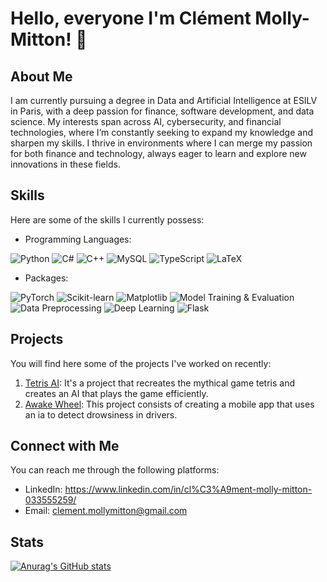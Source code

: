 # Hello, everyone I'm Clément Molly-Mitton! 👋

## About Me

I am currently pursuing a degree in Data and Artificial Intelligence at ESILV in Paris, with a deep passion for finance, software development, and data science. My interests span across AI, cybersecurity, and financial technologies, where I’m constantly seeking to expand my knowledge and sharpen my skills. I thrive in environments where I can merge my passion for both finance and technology, always eager to learn and explore new innovations in these fields.

## Skills

Here are some of the skills I currently possess:

- Programming Languages:

![Python](https://img.shields.io/badge/-Python-black?logo=python&logoColor=white)
![C#](https://img.shields.io/badge/-C%23-green?logo=c-sharp&logoColor=white)
![C++](https://img.shields.io/badge/-C++-orange?logo=cplusplus&logoColor=white)
![MySQL](https://img.shields.io/badge/-MySQL-4479A1?logo=mysql&logoColor=white)
![TypeScript](https://img.shields.io/badge/typescript-blue?logo=typescript&logoColor=white)
![LaTeX](https://img.shields.io/badge/latex-%23008080?logo=latex&logoColor=white)

- Packages:

![PyTorch](https://img.shields.io/badge/-PyTorch-EE4C2C?logo=pytorch&logoColor=white)
![Scikit-learn](https://img.shields.io/badge/-Scikit--learn-F7931A?logo=scikit-learn&logoColor=white)
![Matplotlib](https://img.shields.io/badge/Matplotlib-%23ffffff?logo=Matplotlib&logoColor=black)
![Model Training & Evaluation](https://img.shields.io/badge/-Model%20Training%20%26%20Evaluation-FFC107?logo=tensorflow&logoColor=white)
![Data Preprocessing](https://img.shields.io/badge/-Data%20Preprocessing-007396?logo=pandas&logoColor=white)
![Deep Learning](https://img.shields.io/badge/-Deep%20Learning-00ADD8?logo=keras&logoColor=white)
![Flask](https://img.shields.io/badge/Flask-000000?logo=Flask&logoColor=white)

## Projects

You will find here some of the projects I've worked on recently:

1. [Tetris AI](https://github.com/Bliights/Tetris-AI): It's a project that recreates the mythical game tetris and creates an AI that plays the game efficiently.
2. [Awake Wheel](https://github.com/Bliights/Awake-Wheel): This project consists of creating a mobile app that uses an ia to detect drowsiness in drivers.

## Connect with Me

You can reach me through the following platforms:

- LinkedIn: https://www.linkedin.com/in/cl%C3%A9ment-molly-mitton-033555259/
- Email: clement.mollymitton@gmail.com

## Stats

[![Anurag's GitHub stats](https://github-readme-stats.anuraghazra1.vercel.app/api?username=Bliights&show_icons=true&line_height=27&include_all_commits=true)](https://github.com/anuraghazra/github-readme-stats)
